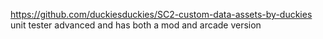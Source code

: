 https://github.com/duckiesduckies/SC2-custom-data-assets-by-duckies
unit tester advanced and has both a mod and arcade version
